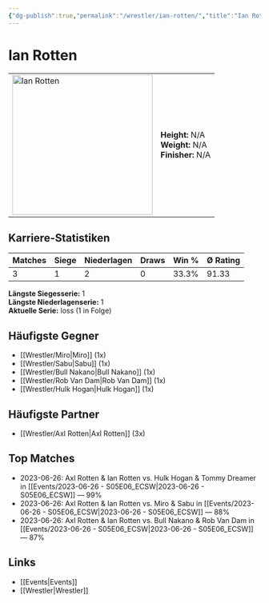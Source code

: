 ```yaml
---
{"dg-publish":true,"permalink":"/wrestler/ian-rotten/","title":"Ian Rotten","tags":["wrestler"],"noteIcon":""}
---
```



# Ian Rotten

<table>
        <tr>
        <td><img src="https://github.com/CptSpaulding1980/choke-slam-wrestling/releases/download/images/Ian_Rotten.png" width="280" alt="Ian Rotten"></td>
        <td>
        <b>Height:</b> N/A<br>
        <b>Weight:</b> N/A<br>
        <b>Finisher:</b> N/A<br>
        </td>
        </tr>
        </table>
        
## Karriere-Statistiken

| Matches | Siege | Niederlagen | Draws | Win % | Ø Rating |
|---------|-------|-------------|-------|-------|-----------|
| 3 | 1 | 2 | 0 | 33.3% | 91.33 |

**Längste Siegesserie:** 1<br>**Längste Niederlagenserie:** 1<br>**Aktuelle Serie:** loss (1 in Folge)


## Häufigste Gegner
- [[Wrestler/Miro\|Miro]] (1x)
- [[Wrestler/Sabu\|Sabu]] (1x)
- [[Wrestler/Bull Nakano\|Bull Nakano]] (1x)
- [[Wrestler/Rob Van Dam\|Rob Van Dam]] (1x)
- [[Wrestler/Hulk Hogan\|Hulk Hogan]] (1x)

## Häufigste Partner
- [[Wrestler/Axl Rotten\|Axl Rotten]] (3x)

## Top Matches
- 2023-06-26: Axl Rotten & Ian Rotten vs. Hulk Hogan & Tommy Dreamer in [[Events/2023-06-26 - S05E06_ECSW\|2023-06-26 - S05E06_ECSW]] — 99%
- 2023-06-26: Axl Rotten & Ian Rotten vs. Miro & Sabu in [[Events/2023-06-26 - S05E06_ECSW\|2023-06-26 - S05E06_ECSW]] — 88%
- 2023-06-26: Axl Rotten & Ian Rotten vs. Bull Nakano & Rob Van Dam in [[Events/2023-06-26 - S05E06_ECSW\|2023-06-26 - S05E06_ECSW]] — 87%

## Links
- [[Events\|Events]]
- [[Wrestler\|Wrestler]]
